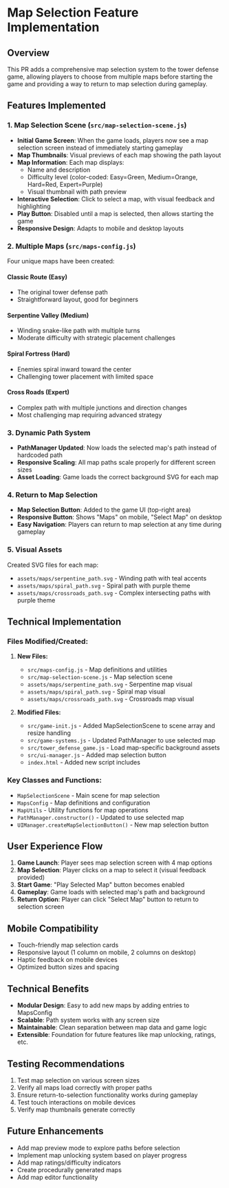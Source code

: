 # Map Selection Feature Implementation

## Overview
This PR adds a comprehensive map selection system to the tower defense game, allowing players to choose from multiple maps before starting the game and providing a way to return to map selection during gameplay.

## Features Implemented

### 1. Map Selection Scene (`src/map-selection-scene.js`)
- **Initial Game Screen**: When the game loads, players now see a map selection screen instead of immediately starting gameplay
- **Map Thumbnails**: Visual previews of each map showing the path layout
- **Map Information**: Each map displays:
  - Name and description
  - Difficulty level (color-coded: Easy=Green, Medium=Orange, Hard=Red, Expert=Purple)
  - Visual thumbnail with path preview
- **Interactive Selection**: Click to select a map, with visual feedback and highlighting
- **Play Button**: Disabled until a map is selected, then allows starting the game
- **Responsive Design**: Adapts to mobile and desktop layouts

### 2. Multiple Maps (`src/maps-config.js`)
Four unique maps have been created:

#### Classic Route (Easy)
- The original tower defense path
- Straightforward layout, good for beginners

#### Serpentine Valley (Medium)  
- Winding snake-like path with multiple turns
- Moderate difficulty with strategic placement challenges

#### Spiral Fortress (Hard)
- Enemies spiral inward toward the center
- Challenging tower placement with limited space

#### Cross Roads (Expert)
- Complex path with multiple junctions and direction changes
- Most challenging map requiring advanced strategy

### 3. Dynamic Path System
- **PathManager Updated**: Now loads the selected map's path instead of hardcoded path
- **Responsive Scaling**: All map paths scale properly for different screen sizes
- **Asset Loading**: Game loads the correct background SVG for each map

### 4. Return to Map Selection
- **Map Selection Button**: Added to the game UI (top-right area)
- **Responsive Button**: Shows "Maps" on mobile, "Select Map" on desktop
- **Easy Navigation**: Players can return to map selection at any time during gameplay

### 5. Visual Assets
Created SVG files for each map:
- `assets/maps/serpentine_path.svg` - Winding path with teal accents
- `assets/maps/spiral_path.svg` - Spiral path with purple theme
- `assets/maps/crossroads_path.svg` - Complex intersecting paths with purple theme

## Technical Implementation

### Files Modified/Created:
1. **New Files:**
   - `src/maps-config.js` - Map definitions and utilities
   - `src/map-selection-scene.js` - Map selection scene
   - `assets/maps/serpentine_path.svg` - Serpentine map visual
   - `assets/maps/spiral_path.svg` - Spiral map visual  
   - `assets/maps/crossroads_path.svg` - Crossroads map visual

2. **Modified Files:**
   - `src/game-init.js` - Added MapSelectionScene to scene array and resize handling
   - `src/game-systems.js` - Updated PathManager to use selected map
   - `src/tower_defense_game.js` - Load map-specific background assets
   - `src/ui-manager.js` - Added map selection button
   - `index.html` - Added new script includes

### Key Classes and Functions:
- `MapSelectionScene` - Main scene for map selection
- `MapsConfig` - Map definitions and configuration
- `MapUtils` - Utility functions for map operations
- `PathManager.constructor()` - Updated to use selected map
- `UIManager.createMapSelectionButton()` - New map selection button

## User Experience Flow

1. **Game Launch**: Player sees map selection screen with 4 map options
2. **Map Selection**: Player clicks on a map to select it (visual feedback provided)
3. **Start Game**: "Play Selected Map" button becomes enabled
4. **Gameplay**: Game loads with selected map's path and background
5. **Return Option**: Player can click "Select Map" button to return to selection screen

## Mobile Compatibility
- Touch-friendly map selection cards
- Responsive layout (1 column on mobile, 2 columns on desktop)
- Haptic feedback on mobile devices
- Optimized button sizes and spacing

## Technical Benefits
- **Modular Design**: Easy to add new maps by adding entries to MapsConfig
- **Scalable**: Path system works with any screen size
- **Maintainable**: Clean separation between map data and game logic
- **Extensible**: Foundation for future features like map unlocking, ratings, etc.

## Testing Recommendations
1. Test map selection on various screen sizes
2. Verify all maps load correctly with proper paths
3. Ensure return-to-selection functionality works during gameplay
4. Test touch interactions on mobile devices
5. Verify map thumbnails generate correctly

## Future Enhancements
- Add map preview mode to explore paths before selection
- Implement map unlocking system based on player progress
- Add map ratings/difficulty indicators
- Create procedurally generated maps
- Add map editor functionality